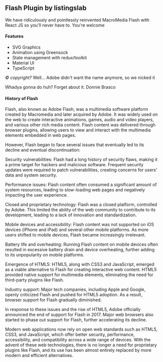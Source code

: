 

## Flash Plugin by listingslab

We have ridiculously and pointlessly reinvented MacroMedia Flash with React JS so you'll never have to. You're welcome

#### Features 

- SVG Graphics
- Animation using Greensock
- State management with redux/toolkit
- Material UI
- TypeScript

_© copyright?_  Well... Adobe didn't want the name anymore, so we nicked it

Whadya gonna do huh? Forget about it. Donnie Brasco

#### History of Flash

Flash, also known as Adobe Flash, was a multimedia software platform created by Macromedia and later acquired by Adobe. It was widely used on the web to create interactive animations, games, audio and video players, and various other rich media content. Flash content was delivered through browser plugins, allowing users to view and interact with the multimedia elements embedded in web pages.

However, Flash began to face several issues that eventually led to its decline and eventual discontinuation:

Security vulnerabilities: Flash had a long history of security flaws, making it a prime target for hackers and malicious software. Frequent security updates were required to patch vulnerabilities, creating concerns for users' data and system security.

Performance issues: Flash content often consumed a significant amount of system resources, leading to slow-loading web pages and negatively impacting the user experience.

Closed and proprietary technology: Flash was a closed platform, controlled by Adobe. This limited the ability of the web community to contribute to its development, leading to a lack of innovation and standardization.

Mobile devices and accessibility: Flash content was not supported on iOS devices (iPhone and iPad) and several other mobile platforms. As more users shifted to mobile devices, Flash became increasingly irrelevant.

Battery life and overheating: Running Flash content on mobile devices often resulted in excessive battery drain and device overheating, further adding to its unpopularity on mobile platforms.

Emergence of HTML5: HTML5, along with CSS3 and JavaScript, emerged as a viable alternative to Flash for creating interactive web content. HTML5 provided native support for multimedia elements, eliminating the need for third-party plugins like Flash.

Industry support: Major tech companies, including Apple and Google, openly criticized Flash and pushed for HTML5 adoption. As a result, browser support for Flash gradually diminished.

In response to these issues and the rise of HTML5, Adobe officially announced the end of support for Flash in 2017. Major web browsers also started to phase out support for Flash, further accelerating its decline. 

Modern web applications now rely on open web standards such as HTML5, CSS3, and JavaScript, which offer better security, performance, accessibility, and compatibility across a wide range of devices. With the advent of these web technologies, there is no longer a need for proprietary plugins like Flash, and its use has been almost entirely replaced by more modern and efficient alternatives.